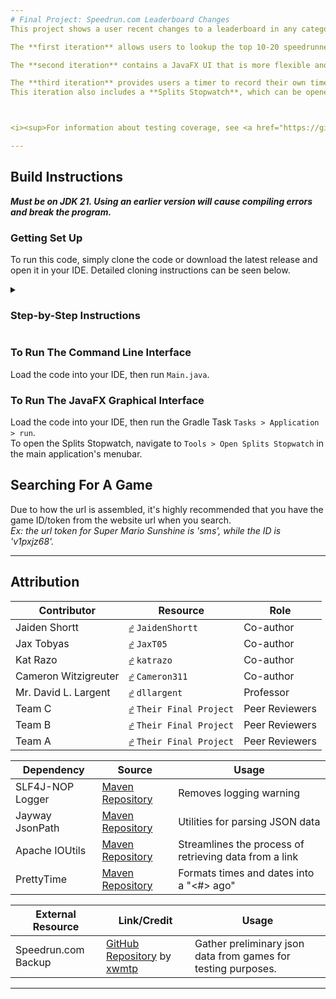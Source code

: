 ```yaml
---
# Final Project: Speedrun.com Leaderboard Changes
This project shows a user recent changes to a leaderboard in any category of any game. Results can be filtered by top position and sorted by a few methods.

The **first iteration** allows users to lookup the top 10-20 speedrunners on a given leaderboard. It runs in the Command-Line Interface.

The **second iteration** contains a JavaFX UI that is more flexible and powerful than the CLI version.

The **third iteration** provides users a timer to record their own time splits. It runs both in a JavaFX GUI and in the CLI.  
This iteration also includes a **Splits Stopwatch**, which can be opened from the main JavaFX Application at `Tools > Open Splits Stopwatch`, and a **Player Profile Viewer** which can be opened by double clicking a user on the leaderboard in the JavaFX GUI. Many JavaFX GUI features are also ported to the CLI.



<i><sup>For information about testing coverage, see <a href="https://github.com/bsu-cs222-fall24-dll/FinalProject-Jaiden.Shortt_Jax.Tobyas_Kat.Razo_Cameron.Witzigreuter/edit/master/src/test/Coverage.md">Coverage.md</a>.</sup></i>

---
```

## Build Instructions
***Must be on JDK 21. Using an earlier version will cause compiling errors and break the program.***


### Getting Set Up
To run this code, simply clone the code or download the latest release and open it in your IDE. Detailed cloning instructions can be seen below.
<details>
   <summary><h3>Step-by-Step Instructions</h3></summary>
       <p>
       1. <a href="https://www.jetbrains.com/toolbox-app/" itemprop="Download Jetbrains">Download Jetbrains Toolbox</a> and use it to install IntelliJ IDEA Community Edition if you haven't already, and make sure you have <a href="https://github.com/git-guides/install-git">the latest version of Git installed</a>. 
       <p>
       2. Once IntelliJ is open, navigate to <b>File > New > Project from Version Control</b>.
       <p>
       3. In the <kbd>URL</kbd> field, paste the link to this repository's code, which you can acquire by going to <kbd><> Code</kbd>.
       <p>
       4. Once Gradle finishes building the project, you can run your code.
</details>

### To Run The Command Line Interface
Load the code into your IDE, then run `Main.java`.  

### To Run The JavaFX Graphical Interface
Load the code into your IDE, then run the Gradle Task `Tasks > Application > run`.  
To open the Splits Stopwatch, navigate to `Tools > Open Splits Stopwatch` in the main application's menubar.

## Searching For A Game
Due to how the url is assembled, it's highly recommended that you have the game ID/token from the website url when you search.\
*Ex: the url token for Super Mario Sunshine is 'sms', while the ID is 'v1pxjz68'.*

---
## Attribution
| Contributor          | Resource                                                                                                                                          | Role           | 
|----------------------|---------------------------------------------------------------------------------------------------------------------------------------------------|----------------|
| Jaiden Shortt        | <kbd>[☍](https://github.com/JaidenShortt)</kbd>                                                                             `JaidenShortt`        | Co-author      |
| Jax Tobyas           | <kbd>[☍](https://github.com/JaxT05)</kbd>                                                                                   `JaxT05`              | Co-author      |
| Kat Razo             | <kbd>[☍](https://github.com/katrazo)</kbd>                                                                                  `katrazo`             | Co-author      | 
| Cameron Witzigreuter | <kbd>[☍](https://github.com/Cameron311)</kbd>                                                                               `Cameron311`          | Co-author      |
| Mr. David L. Largent | <kbd>[☍](https://github.com/dllargent)</kbd>                                                                                `dllargent`           | Professor      |
| Team C               | <kbd>[☍](https://github.com/bsu-cs222-fall24-dll/Final-Project---FaviSaaWillAnon)</kbd>                                     `Their Final Project` | Peer Reviewers |
| Team B               | <kbd>[☍](https://github.com/bsu-cs222-fall24-dll/Final-Priscilla.Zavala-Oluwatoni.Benson-Ikanke.Inyang-Asante.Anglin)</kbd> `Their Final Project` | Peer Reviewers |
| Team A               | <kbd>[☍](https://github.com/bsu-cs222-fall24-dll/Final_Project-KevinMack-JasonYoder-KolbyAlvey-BrianRaymond)</kbd>          `Their Final Project` | Peer Reviewers |

       
| Dependency       | Source                                                                                   | Usage                                                  |
|------------------|------------------------------------------------------------------------------------------|--------------------------------------------------------|
| SLF4J-NOP Logger | [Maven Repository](https://mvnrepository.com/artifact/org.slf4j/slf4j-nop)               | Removes logging warning                                |
| Jayway JsonPath  | [Maven Repository](https://mvnrepository.com/artifact/com.jayway.jsonpath/json-path)     | Utilities for parsing JSON data                        |
| Apache IOUtils   | [Maven Repository](https://mvnrepository.com/artifact/commons-io/commons-io)             | Streamlines the process of retrieving data from a link |
| PrettyTime       | [Maven Repository](https://mvnrepository.com/artifact/org.ocpsoft.prettytime/prettytime) | Formats times and dates into a "<#> <times> ago"       |

| External Resource   | Link/Credit                                                                                   | Usage                                                         |
|---------------------|-----------------------------------------------------------------------------------------------|---------------------------------------------------------------|
| Speedrun.com Backup | [GitHub Repository](https://github.com/xwmtp/src-backup) by [xwmtp](https://github.com/xwmtp) | Gather preliminary json data from games for testing purposes. |

---
